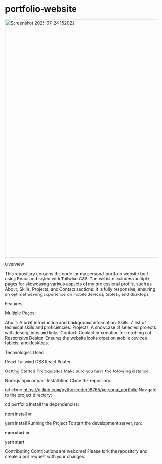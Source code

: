 # portfolio-website

<img width="1845" height="785" alt="Screenshot 2025-07-24 152022" src="https://github.com/user-attachments/assets/e1cf571e-5948-4cb5-97d6-845553d2a0a1" />



Overview

This repository contains the code for my personal portfolio website built using React and styled with Tailwind CSS. The website includes multiple pages for showcasing various aspects of my professional profile, such as About, Skills, Projects, and Contact sections. It is fully responsive, ensuring an optimal viewing experience on mobile devices, tablets, and desktops.

Features

Multiple Pages:

About: A brief introduction and background information.
Skills: A list of technical skills and proficiencies.
Projects: A showcase of selected projects with descriptions and links.
Contact: Contact information for reaching out.
Responsive Design: Ensures the website looks great on mobile devices, tablets, and desktops.


Technologies Used

React Tailwind CSS React Router

Getting Started
Prerequisites
Make sure you have the following installed:

Node.js
npm or yarn
Installation
Clone the repository:

git clone https://github.com/pythoncoder08765/personal_portfolio
Navigate to the project directory:

cd portfolio
Install the dependencies:

npm install
or

yarn install
Running the Project
To start the development server, run:

npm start
or

yarn start


Contributing
Contributions are welcome! Please fork the repository and create a pull request with your changes.
